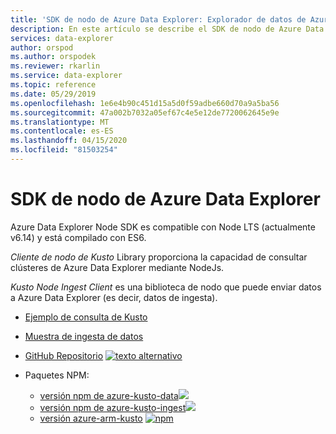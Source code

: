 ```yaml
---
title: 'SDK de nodo de Azure Data Explorer: Explorador de datos de Azure Microsoft Docs'
description: En este artículo se describe el SDK de nodo de Azure Data Explorer en Azure Data Explorer.
services: data-explorer
author: orspod
ms.author: orspodek
ms.reviewer: rkarlin
ms.service: data-explorer
ms.topic: reference
ms.date: 05/29/2019
ms.openlocfilehash: 1e6e4b90c451d15a5d0f59adbe660d70a9a5ba56
ms.sourcegitcommit: 47a002b7032a05ef67c4e5e12de7720062645e9e
ms.translationtype: MT
ms.contentlocale: es-ES
ms.lasthandoff: 04/15/2020
ms.locfileid: "81503254"
---
```

# <a name="azure-data-explorer-node-sdk"></a>SDK de nodo de Azure Data Explorer

Azure Data Explorer Node SDK es compatible con Node LTS (actualmente v6.14) y está compilado con ES6.

*Cliente de nodo de Kusto* Library proporciona la capacidad de consultar clústeres de Azure Data Explorer mediante NodeJs. 

*Kusto Node Ingest Client* es una biblioteca de nodo que puede enviar datos a Azure Data Explorer (es decir, datos de ingesta). 

* [Ejemplo de consulta de Kusto](https://github.com/Azure/azure-kusto-node/blob/master/azure-kusto-data/example.js)

* [Muestra de ingesta de datos](https://github.com/Azure/azure-kusto-node/blob/master/azure-kusto-ingest/example.js)

* [GitHub Repositorio](https://github.com/Azure/azure-kusto-node) [ ![texto alternativo](https://travis-ci.org/Azure/azure-kusto-node.svg?branch=master "azure-kusto-node")](https://travis-ci.org/Azure/azure-kusto-node)

* Paquetes NPM:

    * [versión npm de azure-kusto-data](https://www.npmjs.com/package/azure-kusto-data)[![](https://badge.fury.io/js/azure-kusto-data.svg)](https://badge.fury.io/js/azure-kusto-data)   
    * [versión npm de azure-kusto-ingest](https://www.npmjs.com/package/azure-kusto-ingest)[![](https://badge.fury.io/js/azure-kusto-ingest.svg)](https://badge.fury.io/js/azure-kusto-ingest)  
    * [versión azure-arm-kusto](https://www.npmjs.com/package/azure-arm-kusto) [ ![npm](https://badge.fury.io/js/azure-arm-kusto.svg)](https://badge.fury.io/js/azure-arm-kusto)